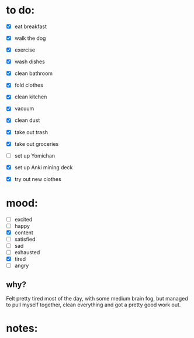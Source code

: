# to do:
- [x] eat breakfast
- [x] walk the dog
- [x] exercise
- [x] wash dishes
- [x] clean bathroom
- [x] fold clothes
- [x] clean kitchen
- [x] vacuum
- [x] clean dust
- [x] take out trash
- [x] take out groceries
- [ ] set up Yomichan
- [x] set up Anki mining deck
- [x] try out new clothes



# mood:
- [ ] excited
- [ ] happy
- [x] content
- [ ] satisfied
- [ ] sad
- [ ] exhausted
- [x] tired
- [ ] angry

## why?
Felt pretty tired most of the day, with some medium brain fog, but managed to pull myself together, clean everything and got a pretty good work out.

# notes:

